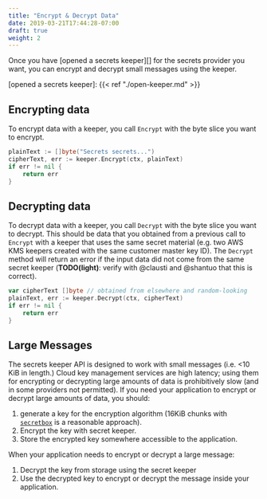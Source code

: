 ```yaml
---
title: "Encrypt & Decrypt Data"
date: 2019-03-21T17:44:28-07:00
draft: true
weight: 2
---
```


Once you have [opened a secrets keeper][] for the secrets provider you want,
you can encrypt and decrypt small messages using the keeper.

[opened a secrets keeper]: {{< ref "./open-keeper.md" >}}

## Encrypting data

To encrypt data with a keeper, you call `Encrypt` with the byte slice you
want to encrypt.

```go
plainText := []byte("Secrets secrets...")
cipherText, err := keeper.Encrypt(ctx, plainText)
if err != nil {
    return err
}
```

## Decrypting data

To decrypt data with a keeper, you call `Decrypt` with the byte slice you
want to decrypt. This should be data that you obtained from a previous call
to `Encrypt` with a keeper that uses the same secret material (e.g. two AWS
KMS keepers created with the same customer master key ID). The `Decrypt`
method will return an error if the input data did not come from the same
secret keeper (**TODO(light)**: verify with @clausti and @shantuo that this
is correct).

```go
var cipherText []byte // obtained from elsewhere and random-looking
plainText, err := keeper.Decrypt(ctx, cipherText)
if err != nil {
    return err
}
```

## Large Messages

The secrets keeper API is designed to work with small messages (i.e. <10 KiB
in length.) Cloud key management services are high latency; using them for
encrypting or decrypting large amounts of data is prohibitively slow (and in
some providers not permitted). If you need your application to encrypt or
decrypt large amounts of data, you should:

1. generate a key for the encryption algorithm (16KiB chunks with
   [`secretbox`][] is a reasonable approach).
2. Encrypt the key with secret keeper.
3. Store the encrypted key somewhere accessible to the application.

When your application needs to encrypt or decrypt a large message:

1. Decrypt the key from storage using the secret keeper
2. Use the decrypted key to encrypt or decrypt the message inside your
   application.

[`secretbox`]: https://godoc.org/golang.org/x/crypto/nacl/secretbox
